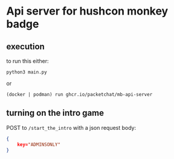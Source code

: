 # Api server for hushcon monkey badge

## execution
to run this either:

`python3 main.py`

or

`(docker | podman) run ghcr.io/packetchat/mb-api-server`

## turning on the intro game

POST to `/start_the_intro` with a json request body:

```json
{
    key="ADMINSONLY"
}
```
